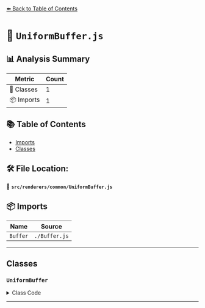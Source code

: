 [⬅️ Back to Table of Contents](../../../index.md)

# 📄 `UniformBuffer.js`

## 📊 Analysis Summary

| Metric | Count |
|--------|-------|
| 🧱 Classes | 1 |
| 📦 Imports | 1 |

## 📚 Table of Contents

- [Imports](#imports)
- [Classes](#classes)

## 🛠️ File Location:
📂 **`src/renderers/common/UniformBuffer.js`**

## 📦 Imports

| Name | Source |
|------|--------|
| `Buffer` | `./Buffer.js` |


---

## Classes

### `UniformBuffer`

<details><summary>Class Code</summary>

```ts
class UniformBuffer extends Buffer {

	/**
	 * Constructs a new uniform buffer.
	 *
	 * @param {string} name - The buffer's name.
	 * @param {TypedArray} [buffer=null] - The buffer.
	 */
	constructor( name, buffer = null ) {

		super( name, buffer );

		/**
		 * This flag can be used for type testing.
		 *
		 * @type {boolean}
		 * @readonly
		 * @default true
		 */
		this.isUniformBuffer = true;

	}

}
```
</details>


---